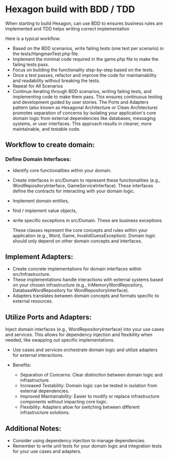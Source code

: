 # Hexagon build with BDD / TDD 

When starting to build Hexagon, can use BDD to ensures business rules are implemented
and TDD helps writing correct implementation

Here is a typical workflow:

- Based on the BDD scenarios, write failing tests (one test per scenario) in the tests/HangmanTest.php file.
- Implement the minimal code required in the game.php file to make the failing tests pass.
- Focus on building the functionality step-by-step based on the tests.
- Once a test passes, refactor and improve the code for maintainability and readability without breaking the tests.
- Repeat for All Scenarios
- Continue iterating through BDD scenarios, writing failing tests, and implementing code to make them pass.
This ensures continuous testing and development guided by user stories.
  The Ports and Adapters pattern (also known as Hexagonal Architecture or Clean Architecture) promotes separation of concerns by isolating your application's core domain logic from external dependencies like databases, messaging systems, or user interfaces. This approach results in cleaner, more maintainable, and testable code.

## Workflow to create domain:

### Define Domain Interfaces:

- Identify core functionalities within your domain.
- Create interfaces in src/Domain to represent these functionalities (e.g., WordRepositoryInterface, GameServiceInterface).
  These interfaces define the contracts for interacting with your domain logic.
- Implement domain entities,
- find / implement value objects,
- write specific exceptions in src/Domain. These are business exceptions

  These classes represent the core concepts and rules within your application (e.g., Word, Game, InvalidGuessException).
  Domain logic should only depend on other domain concepts and interfaces.

##  Implement Adapters:

- Create concrete implementations for domain interfaces within src/Infrastructure.
- These implementations handle interactions with external systems based on your chosen infrastructure (e.g., InMemoryWordRepository, DatabaseWordRepository for WordRepositoryInterface).
- Adapters translates between domain concepts and formats specific to external resources.

## Utilize Ports and Adapters:

Inject domain interfaces (e.g., WordRepositoryInterface) into your use cases and services.
This allows for dependency injection and flexibility when needed, like swapping out specific implementations.

- Use cases and services orchestrate domain logic and utilize adapters for external interactions.

- Benefits:
    - Separation of Concerns: Clear distinction between domain logic and infrastructure.
    - Increased Testability: Domain logic can be tested in isolation from external dependencies.
    - Improved Maintainability: Easier to modify or replace infrastructure components without impacting core logic.
    - Flexibility: Adapters allow for switching between different infrastructure solutions.

## Additional Notes:

- Consider using dependency injection to manage dependencies.
- Remember to write unit tests for your domain logic and integration tests for your use cases and adapters.

